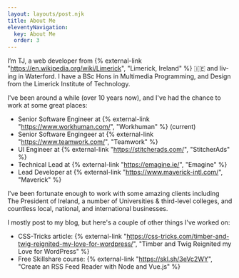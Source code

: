 ```yaml
---
layout: layouts/post.njk
title: About Me
eleventyNavigation:
  key: About Me
  order: 3
---
```


I’m TJ, a web devel­op­er from {% external-link "https://en.wikipedia.org/wiki/Limerick", "Lim­er­ick, Ire­land" %} 🇮🇪 and liv­ing in Water­ford. I have a BSc Hons in Multimedia Programming, and Design from the Limerick Institute of Technology.

I've been around a while (over 10 years now), and I've had the chance to work at some great places:

- Senior Software Engineer at {% external-link "https://www.workhuman.com/", "Workhuman" %} (current)
- Senior Software Engingeer at {% external-link "https://www.teamwork.com/", "Teamwork" %}
- UI Engineer at {% external-link "https://stitcherads.com/", "StitcherAds" %} 
- Technical Lead at {% external-link "https://emagine.ie/", "Emag­ine" %}
- Lead Developer at {% external-link "https://www.maverick-intl.com/", "Mav­er­ick" %}

I've been fortunate enough to work with some amazing clients including The President of Ireland, a number of Universities & third-level colleges, and countless local, national, and international businesses.

I mostly post to my blog, but here's a couple of other things I've worked on:

- CSS-Tricks article: {% external-link "https://css-tricks.com/timber-and-twig-reignited-my-love-for-wordpress/", "Tim­ber and Twig Reignit­ed my Love for Word­Press" %}
- Free Skillshare course: {% external-link "https://skl.sh/3eVc2WY", "Create an RSS Feed Reader with Node and Vue.js" %}
